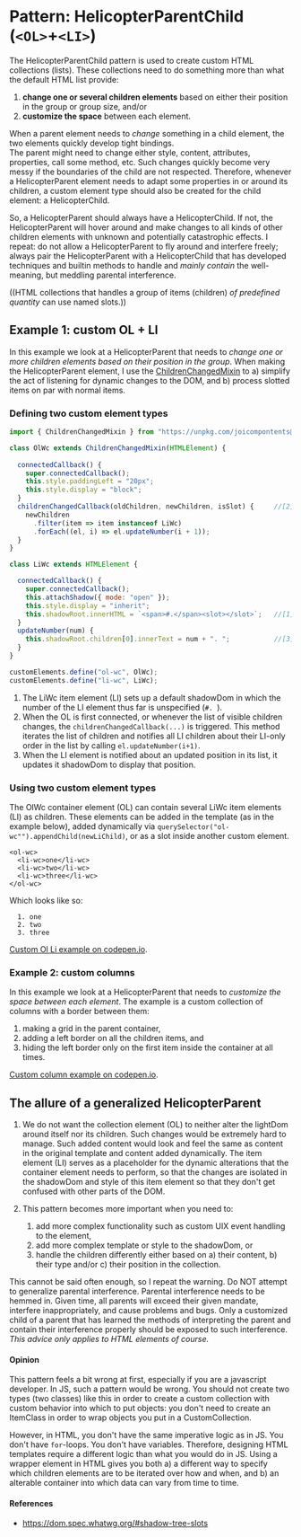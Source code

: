 # Pattern: HelicopterParentChild (`<OL>`+`<LI>`)

The HelicopterParentChild pattern is used to create custom HTML collections (lists). 
These collections need to do something more than what the default HTML list provide:
1. **change one or several children elements** based on either their position in the group or group size, and/or
2. **customize the space** between each element.

When a parent element needs to *change* something in a child element,
the two elements quickly develop tight bindings.                                               
The parent might need to change either style, content, attributes, properties, call some method, etc. 
Such changes quickly become very messy if the boundaries of the child are not respected.
Therefore, whenever a HelicopterParent element needs to adapt some properties in or around its children,
a custom element type should also be created for the child element: a HelicopterChild.

So, a HelicopterParent should always have a HelicopterChild. If not, the HelicopterParent will 
hover around and make changes to all kinds of other children elements with unknown and potentially
catastrophic effects. I repeat: do not allow a HelicopterParent to fly around and interfere freely;
always pair the HelicopterParent with a HelicopterChild that has developed techniques and builtin methods 
to handle and *mainly contain* the well-meaning, but meddling parental interference.

((HTML collections that handles a group of items (children) *of predefined quantity* can use named slots.))

## Example 1: custom OL + LI
In this example we look at a HelicopterParent that needs to *change one or more children elements based on 
their position in the group*.
When making the HelicopterParent element, I use the [ChildrenChangedMixin](ChildrenChangedMixin.md) to 
a) simplify the act of listening for dynamic changes to the DOM, and 
b) process slotted items on par with normal items.

### Defining two custom element types
```javascript
import { ChildrenChangedMixin } from "https://unpkg.com/joicompontents@1.1.0/src/ChildrenChangedMixin.js";

class OlWc extends ChildrenChangedMixin(HTMLElement) {
                                                                                
  connectedCallback() {                                           
    super.connectedCallback();
    this.style.paddingLeft = "20px";
    this.style.display = "block";
  }
  childrenChangedCallback(oldChildren, newChildren, isSlot) {     //[2]
    newChildren
      .filter(item => item instanceof LiWc)
      .forEach((el, i) => el.updateNumber(i + 1));
  }
}

class LiWc extends HTMLElement {

  connectedCallback() {
    super.connectedCallback();
    this.attachShadow({ mode: "open" });
    this.style.display = "inherit";                      
    this.shadowRoot.innerHTML = `<span>#.</span><slot></slot>`;   //[1]
  }
  updateNumber(num) {                                             
    this.shadowRoot.children[0].innerText = num + ". ";           //[3]
  }
}

customElements.define("ol-wc", OlWc);
customElements.define("li-wc", LiWc);
```
1. The LiWc item element (LI) sets up a default shadowDom in which the number of the LI element thus far
is unspecified (`#. `).
2. When the OL is first connected, or whenever the list of visible children changes, 
the `childrenChangedCallback(...)` is triggered. This method iterates the list of children 
and notifies all LI children about their LI-only order in the list by calling `el.updateNumber(i+1)`.
3. When the LI element is notified about an updated position in its list, 
it updates it shadowDom to display that position.

### Using two custom element types
The OlWc container element (OL) can contain several LiWc item elements (LI) as children.
These elements can be added in the template (as in the example below), added dynamically via 
`querySelector("ol-wc"").appendChild(newLiChild)`, or as a slot inside another custom element.
```
<ol-wc>
  <li-wc>one</li-wc>
  <li-wc>two</li-wc>
  <li-wc>three</li-wc>
</ol-wc>
```
Which looks like so:

```text
  1. one
  2. two
  3. three
```
[Custom Ol Li example on codepen.io](https://codepen.io/orstavik/pen/KoeLme).

### Example 2: custom columns
In this example we look at a HelicopterParent that needs to *customize the space between each element*.
The example is a custom collection of columns with a border between them:
1. making a grid in the parent container, 
2. adding a left border on all the children items, and
3. hiding the left border only on the first item inside the container at all times.

[Custom column example on codepen.io](https://codepen.io/orstavik/pen/BrPKNp).

## The allure of a generalized HelicopterParent
1. We do not want the collection element (OL) to neither alter the lightDom around itself nor its children.
Such changes would be extremely hard to manage. Such added content would look and feel the same as
content in the original template and content added dynamically.
The item element (LI) serves as a placeholder for the dynamic alterations 
that the container element needs to perform, so that the changes are isolated in the shadowDom and style 
of this item element so that they don't get confused with other parts of the DOM.

2. This pattern becomes more important when you need to:
    1. add more complex functionality such as custom UIX event handling to the element,
    2. add more complex template or style to the shadowDom, or
    3. handle the children differently either based on a) their content, 
    b) their type and/or c) their position in the collection.

This cannot be said often enough, so I repeat the warning. 
Do NOT attempt to generalize parental interference. 
Parental interference needs to be hemmed in.
Given time, all parents will exceed their given mandate, 
interfere inappropriately, and cause problems and bugs.
Only a customized child of a parent that has learned the 
methods of interpreting the parent and contain their 
interference properly should be exposed to such interference.
*This advice only applies to HTML elements of course.*

#### Opinion
This pattern feels a bit wrong at first, especially if you are a javascript developer.
In JS, such a pattern would be wrong. You should not create two types (two classes) like this 
in order to create a custom collection with custom behavior into which to put objects: 
you don't need to create an ItemClass in order to wrap objects you put in a CustomCollection.

However, in HTML, you don't have the same imperative logic as in JS. You don't have `for`-loops. 
You don't have variables. Therefore, designing HTML templates require a different logic than what 
you would do in JS. Using a wrapper element in HTML gives you both a) a different way to specify 
which children elements are to be iterated over how and when, and b) an alterable container into 
which data can vary from time to time.

#### References
* https://dom.spec.whatwg.org/#shadow-tree-slots